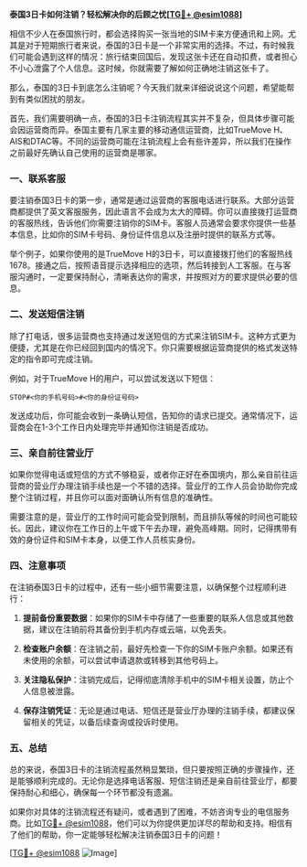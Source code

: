 **泰国3日卡如何注销？轻松解决你的后顾之忧[[TG💪+ @esim1088](https://t.me/s/esim1088)]**

相信不少人在泰国旅行时，都会选择购买一张当地的SIM卡来方便通讯和上网。尤其是对于短期旅行者来说，泰国的3日卡是一个非常实用的选择。不过，有时候我们可能会遇到这样的情况：旅行结束回国后，发现这张卡还在自动扣费，或者担心不小心泄露了个人信息。这时候，你就需要了解如何正确地注销这张卡了。

那么，泰国的3日卡到底怎么注销呢？今天我们就来详细说说这个问题，希望能帮到有类似困扰的朋友。

首先，我们需要明确一点，泰国的3日卡注销流程其实并不复杂，但具体步骤可能会因运营商而异。泰国主要有几家主要的移动通信运营商，比如TrueMove H、AIS和DTAC等。不同的运营商可能在注销流程上会有些许差异，所以我们在操作之前最好先确认自己使用的运营商是哪家。

### 一、联系客服

要注销泰国3日卡的第一步，通常是通过运营商的客服电话进行联系。大部分运营商都提供了英文客服服务，因此语言不会成为太大的障碍。你可以直接拨打运营商的客服热线，告诉他们你需要注销你的SIM卡。客服人员通常会要求你提供一些基本信息，比如你的SIM卡号码、身份证件信息以及注册时提供的联系方式等。

举个例子，如果你使用的是TrueMove H的3日卡，可以直接拨打他们的客服热线1678。接通之后，按照语音提示选择相应的选项，然后转接到人工客服。在与客服沟通时，一定要保持耐心，清晰表达你的需求，并按照对方的要求提供必要的信息。

### 二、发送短信注销

除了打电话，很多运营商也支持通过发送短信的方式来注销SIM卡。这种方式更为便捷，尤其是在你已经回到国内的情况下。你只需要根据运营商提供的格式发送特定的指令即可完成注销。

例如，对于TrueMove H的用户，可以尝试发送以下短信：

```
STOP#<你的手机号码>#<你的身份证号码>
```

发送成功后，你可能会收到一条确认短信，告知你的请求已提交。通常情况下，运营商会在1-3个工作日内处理完毕并通知你注销是否成功。

### 三、亲自前往营业厅

如果你觉得电话或短信的方式不够稳妥，或者你正好在泰国境内，那么亲自前往运营商的营业厅办理注销手续也是一个不错的选择。营业厅的工作人员会协助你完成整个注销过程，并且你可以面对面确认所有信息的准确性。

需要注意的是，营业厅的工作时间可能会受到限制，而且排队等候的时间也可能较长。因此，建议你在工作日的上午或下午去办理，避免高峰期。同时，记得携带有效的身份证件和SIM卡本身，以便工作人员核实身份。

### 四、注意事项

在注销泰国3日卡的过程中，还有一些小细节需要注意，以确保整个过程顺利进行：

1. **提前备份重要数据**：如果你的SIM卡中存储了一些重要的联系人信息或其他数据，建议在注销前将其备份到手机内存或云端，以免丢失。
   
2. **检查账户余额**：在注销之前，最好先检查一下你的SIM卡账户余额。如果还有未使用的余额，可以尝试申请退款或转移到其他号码上。

3. **关注隐私保护**：注销完成后，记得彻底清除手机中的SIM卡相关设置，防止个人信息被泄露。

4. **保存注销凭证**：无论是通过电话、短信还是营业厅办理的注销手续，都建议保留相关的凭证，以备后续查询或投诉时使用。

### 五、总结

总的来说，泰国3日卡的注销流程虽然稍显繁琐，但只要按照正确的步骤操作，还是能够顺利完成的。无论你是选择电话客服、短信注销还是亲自前往营业厅，都要保持耐心和细心，确保每一个环节都没有遗漏。

如果你对具体的注销流程还有疑问，或者遇到了困难，不妨咨询专业的电信服务商。比如[TG💪+ @esim1088](https://t.me/s/esim1088)，他们可以为你提供更加详尽的帮助和支持。相信有了他们的帮助，你一定能够轻松解决注销泰国3日卡的问题！

[[TG💪+ @esim1088](https://t.me/s/esim1088) ![Image](https://i.postimg.cc/4NQfJmqS/Snipaste-2025-05-13-00-14-12.png)]